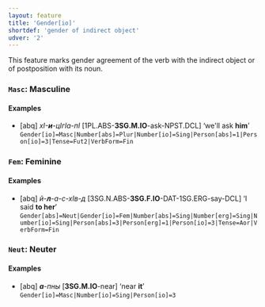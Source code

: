 ```yaml
---
layout: feature
title: 'Gender[io]'
shortdef: 'gender of indirect object'
udver: '2'
---
```


This feature marks gender agreement of the verb with the indirect object or of postposition with its noun.

### <a name="Masc">`Masc`</a>: Masculine

#### Examples

* [abq] _хI-<b>и</b>-цIгIа-пI_ [1PL.ABS-<b>3SG.M.IO</b>-ask-NPST.DCL] ‘we'll ask <b>him</b>’ `Gender[io]=Masc|Number[abs]=Plur|Number[io]=Sing|Person[abs]=1|Person[io]=3|Tense=Fut2|VerbForm=Fin`

### <a name="Fem">`Fem`</a>: Feminine

#### Examples

* [abq] _й-<b>л</b>-а-с-хIв-д_ [3SG.N.ABS-<b>3SG.F.IO</b>-DAT-1SG.ERG-say-DCL] ‘I said <b>to her</b>’ `Gender[abs]=Neut|Gender[io]=Fem|Number[abs]=Sing|Number[erg]=Sing|Number[io]=Sing|Person[abs]=3|Person[erg]=1|Person[io]=3|Tense=Aor|VerbForm=Fin`

### <a name="Neut">`Neut`</a>: Neuter

#### Examples

* [abq] _<b>а</b>-пны_ [<b>3SG.M.IO</b>-near] ‘near <b>it</b>’ `Gender[io]=Masc|Number[io]=Sing|Person[io]=3`

<!-- Interlanguage links updated Ne 5. května 2024, 18:19:58 CEST -->
